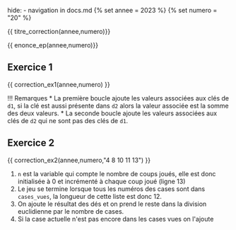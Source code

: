 hide: - navigation  in docs.md
{% set annee = 2023 %}
{% set numero = "20" %}

{{ titre_correction(annee,numero)}}


{{ enonce_ep(annee,numero)}}
 

## Exercice 1

{{ correction_ex1(annee,numero) }}

!!! Remarques
    * La première boucle ajoute les valeurs associées aux clés de `d1`, si la clé est aussi présente dans `d2` alors la valeur associée est la somme des deux valeurs.
    * La seconde boucle ajoute les valeurs associées aux clés de `d2` qui ne sont pas des clés de `d1`.

## Exercice 2 

{{ correction_ex2(annee,numero,"4 8 10 11 13") }}

1. `n` est la variable qui compte le nombre de coups joués, elle est donc initialisée à 0 et incrémenté à chaque coup joué (ligne 13)
2. Le jeu se termine lorsque tous les numéros des cases sont dans `cases_vues`, la longueur de cette liste est donc 12.
3. On ajoute le résultat des dés et on prend le reste dans la division euclidienne par le nombre de cases.
4. Si la case actuelle n'est pas encore dans les cases vues on l'ajoute